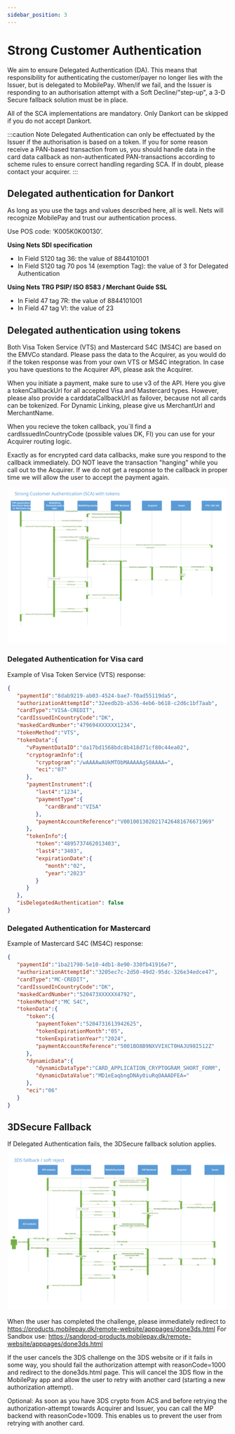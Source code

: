 ```yaml
---
sidebar_position: 3
---
```


# Strong Customer Authentication

We aim to ensure Delegated Authentication (DA). This means that responsibility for authenticating the customer/payer no longer lies with the Issuer, but is delegated to MobilePay.  When/if we fail, and the Issuer is responding to an authorisation attempt with a Soft Decline/"step-up", a 3-D Secure fallback solution must be in place.

All of the SCA implementations are mandatory. Only Dankort can be skipped if you do not accept Dankort.

:::caution Note
Delegated Authentication can only be effectuated by the Issuer if the authorisation is based on a token. If you for some reason receive a PAN-based transaction from us, you should handle data in the card data callback as non-authenticated PAN-transactions according to scheme rules to ensure correct handling regarding SCA. If in doubt, please contact your acquirer.
:::

## Delegated authentication for Dankort

As long as you use the tags and values described here, all is well. Nets will recognize MobilePay and trust our authentication process.

Use POS code: ‘K005K0K00130’.

**Using Nets SDI specification**

* In Field S120 tag 36: the value of 8844101001
* In Field S120 tag 70 pos 14 (exemption Tag): the value of 3 for Delegated Authentication

**Using Nets TRG PSIP/ ISO 8583 / Merchant Guide SSL**

* In Field 47 tag 7R: the value of 8844101001
* In Field 47 tag V!: the value of 23

## Delegated authentication using tokens

Both Visa Token Service (VTS) and Mastercard S4C (MS4C) are based on the EMVCo standard. Please pass the data to the Acquirer, as you would do if the token response was from your own VTS or MS4C integration. In case you have questions to the Acquirer API, please ask the Acquirer.

When you initiate a payment, make sure to use v3 of the API. Here you give a tokenCallbackUrl for all accepted Visa and Mastercard types. However, please also provide a carddataCallbackUrl as failover, because not all cards can be tokenized. For Dynamic Linking, please give us MerchantUrl and MerchantName.

When you recieve the token callback, you´ll find a cardIssuedInCountryCode (possible values DK, FI) you can use for your Acquirer routing logic.

Exactly as for encrypted card data callbacks, make sure you respond to the callback immediately. DO NOT leave the transaction "hanging" while you call out to the Acquirer. If we do not get a response to the callback in proper time we will allow the user to accept the payment again.

[![Token](/img/online-token.svg)](/img/online-token.svg)

### Delegated Authentication for Visa card

Example of Visa Token Service (VTS) response:

```json title="VisaTokenCallbackPayload"
{
   "paymentId":"8dab9219-ab03-4524-bae7-f0ad55119da5",
   "authorizationAttemptId":"32eedb2b-a536-4eb6-b618-c2d6c1bf7aab",
   "cardType":"VISA-CREDIT",
   "cardIssuedInCountryCode":"DK",
   "maskedCardNumber":"479694XXXXXX1234",
   "tokenMethod":"VTS",
   "tokenData":{
      "vPaymentDataID":"da17bd1568bdc8b418d71cf80c44ea02",
      "cryptogramInfo":{
         "cryptogram":"/wAAAAwAUkMTObMAAAAAgS0AAAA=",
         "eci":"07"
      },
      "paymentInstrument":{
         "last4":"1234",
         "paymentType":{
            "cardBrand":"VISA"
         },
         "paymentAccountReference":"V0010013020217426481676671969"
      },
      "tokenInfo":{
         "token":"4895737462013403",
         "last4":"3403",
         "expirationDate":{
            "month":"02",
            "year":"2023"
         }
      }
   },
   "isDelegatedAuthentication": false
}
```

### Delegated Authentication for Mastercard

Example of Mastercard S4C (MS4C) response:

```json title="MastercardTokenCallbackPayload"
{
   "paymentId":"1ba21790-5e10-4db1-8e90-330fb41916e7",
   "authorizationAttemptId":"3205ec7c-2d50-49d2-95dc-326e34edce47",
   "cardType":"MC-CREDIT",
   "cardIssuedInCountryCode":"DK",
   "maskedCardNumber":"520473XXXXXX4792",
   "tokenMethod":"MC S4C",
   "tokenData":{
      "token":{
         "paymentToken":"5204731613942625",
         "tokenExpirationMonth":"05",
         "tokenExpirationYear":"2024",
         "paymentAccountReference":"5001BO8B9NXVVIXCT0HAJU98I512Z"
      },
      "dynamicData":{
         "dynamicDataType":"CARD_APPLICATION_CRYPTOGRAM_SHORT_FORM",
         "dynamicDataValue":"MD1eEaqbngDNAy0iuRqOAAADFEA="
      },
      "eci":"06"
   }
}
```

## 3DSecure Fallback

If Delegated Authentication fails, the 3DSecure fallback solution applies.

[![3DS fallback](/img/online-3dsfallback.svg)](/img/online-3dsfallback.svg)

When the user has completed the challenge, please immediately redirect to <https://products.mobilepay.dk/remote-website/apppages/done3ds.html>
For Sandbox use: <https://sandprod-products.mobilepay.dk/remote-website/apppages/done3ds.html>

If the user cancels the 3DS challenge on the 3DS website or if it fails in some way, you should fail the authorization attempt with reasonCode=1000 and redirect to the done3ds.html page. This will cancel the 3DS flow in the MobilePay app and allow the user to retry with another card (starting a new authorization attempt).

Optional: As soon as you have 3DS crypto from ACS and before retrying the authorization-attempt towards Acquirer and Issuer, you can call the MP backend with reasonCode=1009. This enables us to prevent the user from retrying with another card.
